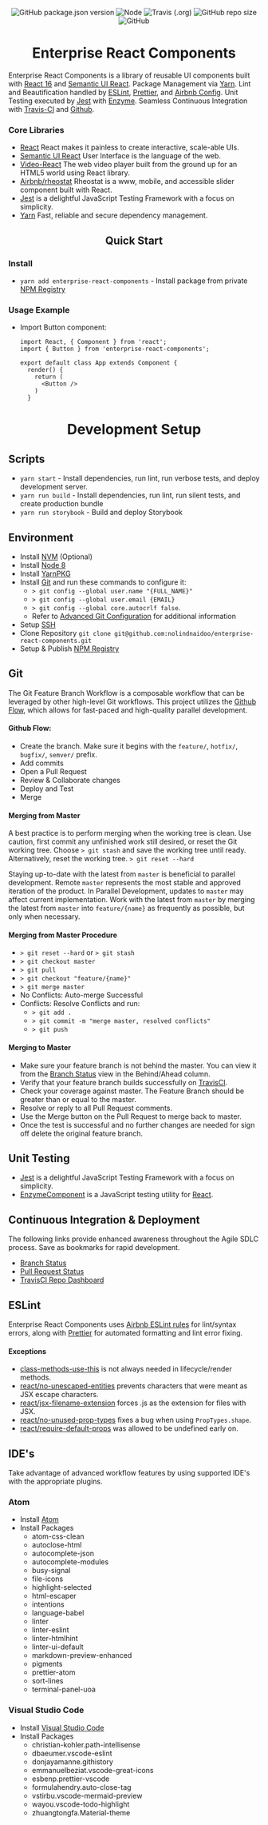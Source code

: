 <div align="center">

![GitHub package.json version](https://img.shields.io/github/package-json/v/nolindnaidoo/enterprise-react-components) ![Node](https://img.shields.io/badge/node%20-8-yellow.svg) ![Travis (.org)](https://img.shields.io/travis/nolindnaidoo/enterprise-react-components) ![GitHub repo size](https://img.shields.io/github/repo-size/nolindnaidoo/enterprise-react-components?color=g) ![GitHub](https://img.shields.io/github/license/nolindnaidoo/enterprise-react-components)

</div>

<h1 align="center">Enterprise React Components</h1>

Enterprise React Components is a library of reusable UI components built with [React 16](https://reactjs.org) and [Semantic UI React](https://react.semantic-ui.com/introduction). Package Management via [Yarn](https://yarnpkg.com/en/). Lint and Beautification handled by [ESLint](https://eslint.org/), [Prettier](https://prettier.io/), and [Airbnb Config](https://www.npmjs.com/package/eslint-config-airbnb). Unit Testing executed by [Jest](https://facebook.github.io/jest/) with [Enzyme](https://github.com/airbnb/enzyme). Seamless Continuous Integration with [Travis-CI](https://travis-ci.com/) and [Github](https://github.com/).

### Core Libraries

- [React](https://facebook.github.io/react) React makes it painless to create interactive, scale-able UIs.
- [Semantic UI React](https://react.semantic-ui.com/introduction) User Interface is the language of the web.
- [Video-React](https://video-react.js.org) The web video player built from the ground up for an HTML5 world using React library.
- [Airbnb/rheostat](https://github.com/airbnb/rheostat) Rheostat is a www, mobile, and accessible slider component built with React.
- [Jest](https://facebook.github.io/jest/) is a delightful JavaScript Testing Framework with a focus on simplicity.
- [Yarn](https://yarnpkg.com/en/) Fast, reliable and secure dependency management.

<h2 align="center">Quick Start</h2>

### Install

- `yarn add enterprise-react-components` - Install package from private [NPM Registry](https://docs.npmjs.com/getting-started)

### Usage Example

- Import Button component:

  ```
  import React, { Component } from 'react';
  import { Button } from 'enterprise-react-components';

  export default class App extends Component {
    render() {
      return (
        <Button />
      )
    }
  ```

<h1 align="center">Development Setup</h1>

## Scripts

- `yarn start` - Install dependencies, run lint, run verbose tests, and deploy development server.
- `yarn run build` - Install dependencies, run lint, run silent tests, and create production bundle
- `yarn run storybook` - Build and deploy Storybook

## Environment

- Install [NVM](https://github.com/nvm-sh/nvm) (Optional)
- Install [Node 8](https://nodejs.org/dist/latest-v8.x/)
- Install [YarnPKG](https://yarnpkg.com/en/docs/install)
- Install [Git](https://git-scm.com/downloads) and run these commands to configure it:
  - `> git config --global user.name "{FULL_NAME}"`
  - `> git config --global user.email {EMAIL}`
  - `> git config --global core.autocrlf false`.
  - Refer to [Advanced Git Configuration](https://git-scm.com/book/en/v2/Customizing-Git-Git-Configuration) for additional information
- Setup [SSH](https://help.github.com/articles/connecting-to-github-with-ssh/)
- Clone Repository `git clone git@github.com:nolindnaidoo/enterprise-react-components.git`
- Setup & Publish [NPM Registry](https://docs.npmjs.com/getting-started)

## Git

The Git Feature Branch Workflow is a composable workflow that can be leveraged by other high-level Git workflows. This project utilizes the [Github Flow](https://guides.github.com/introduction/flow/), which allows for fast-paced and high-quality parallel development.

#### Github Flow:

- Create the branch. Make sure it begins with the `feature/`, `hotfix/`, `bugfix/`, `semver/` prefix.
- Add commits
- Open a Pull Request
- Review & Collaborate changes
- Deploy and Test
- Merge

#### Merging from Master

A best practice is to perform merging when the working tree is clean. Use caution, first commit any unfinished work still desired, or reset the Git working tree. Choose `> git stash` and save the working tree until ready. Alternatively, reset the working tree. `> git reset --hard`

Staying up-to-date with the latest from `master` is beneficial to parallel development. Remote `master` represents the most stable and approved iteration of the product. In Parallel Development, updates to `master` may affect current implementation. Work with the latest from `master` by merging the latest from `master` into `feature/{name}` as frequently as possible, but only when necessary.

#### Merging from Master Procedure

- `> git reset --hard` or `> git stash`
- `> git checkout master`
- `> git pull`
- `> git checkout "feature/{name}"`
- `> git merge master`
- No Conflicts: Auto-merge Successful
- Conflicts: Resolve Conflicts and run:
  - `> git add .`
  - `> git commit -m "merge master, resolved conflicts"`
  - `> git push`

#### Merging to Master

- Make sure your feature branch is not behind the master. You can view it from the [Branch Status](https://github.com/nolindnaidoo/enterprise-react-components/branches) view in the Behind/Ahead column.
- Verify that your feature branch builds successfully on [TravisCI](https://travis-ci.org/github/nolindnaidoo/enterprise-react-components/branches).
- Check your coverage against master. The Feature Branch should be greater than or equal to the master.
- Resolve or reply to all Pull Request comments.
- Use the Merge button on the Pull Request to merge back to master.
- Once the test is successful and no further changes are needed for sign off delete the original feature branch.

## Unit Testing

- [Jest](https://facebook.github.io/jest/) is a delightful JavaScript Testing Framework with a focus on simplicity.
- [EnzymeComponent](https://github.com/airbnb/enzyme) is a JavaScript testing utility for [React](https://facebook.github.io/react).

## Continuous Integration & Deployment

The following links provide enhanced awareness throughout the Agile SDLC process. Save as bookmarks for rapid development.

- [Branch Status](https://github.com/nolindnaidoo/enterprise-react-components/branches)
- [Pull Request Status](https://github.com/nolindnaidoo/enterprise-react-components/pulls)
- [TravisCI Repo Dashboard](https://travis-ci.org/github/nolindnaidoo/enterprise-react-components)

## ESLint

Enterprise React Components uses [Airbnb ESLint rules](https://github.com/airbnb/javascript) for lint/syntax errors, along with [Prettier](https://github.com/prettier/prettier) for automated formatting and lint error fixing.

#### Exceptions

- [class-methods-use-this](http://eslint.org/docs/rules/class-methods-use-this) is not always needed in lifecycle/render methods.
- [react/no-unescaped-entities](https://github.com/yannickcr/eslint-plugin-react/blob/master/docs/rules/no-unescaped-entities.md) prevents characters that were meant as JSX escape characters.
- [react/jsx-filename-extension](https://github.com/yannickcr/eslint-plugin-react/blob/master/docs/rules/jsx-filename-extension.md) forces .js as the extension for files with JSX.
- [react/no-unused-prop-types](https://github.com/yannickcr/eslint-plugin-react/blob/master/docs/rules/no-unused-prop-types.md) fixes a bug when using `PropTypes.shape`.
- [react/require-default-props](https://github.com/yannickcr/eslint-plugin-react/blob/master/docs/rules/require-default-props.md) was allowed to be undefined early on.

## IDE's

Take advantage of advanced workflow features by using supported IDE's with the appropriate plugins.

### Atom

- Install [Atom](https://atom.io)
- Install Packages
  - atom-css-clean
  - autoclose-html
  - autocomplete-json
  - autocomplete-modules
  - busy-signal
  - file-icons
  - highlight-selected
  - html-escaper
  - intentions
  - language-babel
  - linter
  - linter-eslint
  - linter-htmlhint
  - linter-ui-default
  - markdown-preview-enhanced
  - pigments
  - prettier-atom
  - sort-lines
  - terminal-panel-uoa

### Visual Studio Code

- Install [Visual Studio Code](https://code.visualstudio.com)
- Install Packages
  - christian-kohler.path-intellisense
  - dbaeumer.vscode-eslint
  - donjayamanne.githistory
  - emmanuelbeziat.vscode-great-icons
  - esbenp.prettier-vscode
  - formulahendry.auto-close-tag
  - vstirbu.vscode-mermaid-preview
  - wayou.vscode-todo-highlight
  - zhuangtongfa.Material-theme
